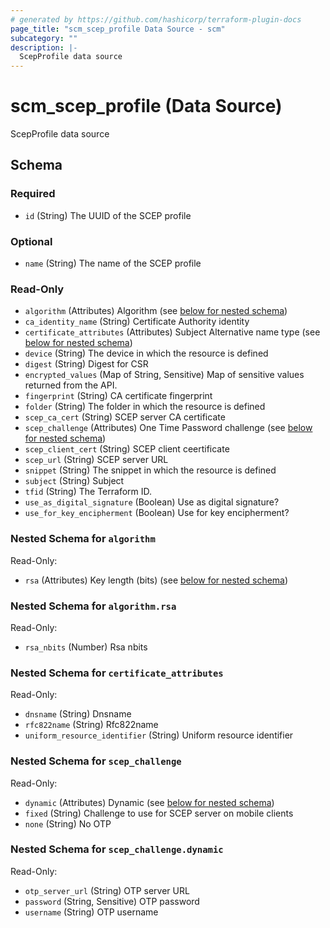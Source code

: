 ```yaml
---
# generated by https://github.com/hashicorp/terraform-plugin-docs
page_title: "scm_scep_profile Data Source - scm"
subcategory: ""
description: |-
  ScepProfile data source
---
```


# scm_scep_profile (Data Source)

ScepProfile data source



<!-- schema generated by tfplugindocs -->
## Schema

### Required

- `id` (String) The UUID of the SCEP profile

### Optional

- `name` (String) The name of the SCEP profile

### Read-Only

- `algorithm` (Attributes) Algorithm (see [below for nested schema](#nestedatt--algorithm))
- `ca_identity_name` (String) Certificate Authority identity
- `certificate_attributes` (Attributes) Subject Alternative name type (see [below for nested schema](#nestedatt--certificate_attributes))
- `device` (String) The device in which the resource is defined
- `digest` (String) Digest for CSR
- `encrypted_values` (Map of String, Sensitive) Map of sensitive values returned from the API.
- `fingerprint` (String) CA certificate fingerprint
- `folder` (String) The folder in which the resource is defined
- `scep_ca_cert` (String) SCEP server CA certificate
- `scep_challenge` (Attributes) One Time Password challenge (see [below for nested schema](#nestedatt--scep_challenge))
- `scep_client_cert` (String) SCEP client ceertificate
- `scep_url` (String) SCEP server URL
- `snippet` (String) The snippet in which the resource is defined
- `subject` (String) Subject
- `tfid` (String) The Terraform ID.
- `use_as_digital_signature` (Boolean) Use as digital signature?
- `use_for_key_encipherment` (Boolean) Use for key encipherment?

<a id="nestedatt--algorithm"></a>
### Nested Schema for `algorithm`

Read-Only:

- `rsa` (Attributes) Key length (bits) (see [below for nested schema](#nestedatt--algorithm--rsa))

<a id="nestedatt--algorithm--rsa"></a>
### Nested Schema for `algorithm.rsa`

Read-Only:

- `rsa_nbits` (Number) Rsa nbits



<a id="nestedatt--certificate_attributes"></a>
### Nested Schema for `certificate_attributes`

Read-Only:

- `dnsname` (String) Dnsname
- `rfc822name` (String) Rfc822name
- `uniform_resource_identifier` (String) Uniform resource identifier


<a id="nestedatt--scep_challenge"></a>
### Nested Schema for `scep_challenge`

Read-Only:

- `dynamic` (Attributes) Dynamic (see [below for nested schema](#nestedatt--scep_challenge--dynamic))
- `fixed` (String) Challenge to use for SCEP server on mobile clients
- `none` (String) No OTP

<a id="nestedatt--scep_challenge--dynamic"></a>
### Nested Schema for `scep_challenge.dynamic`

Read-Only:

- `otp_server_url` (String) OTP server URL
- `password` (String, Sensitive) OTP password
- `username` (String) OTP username
